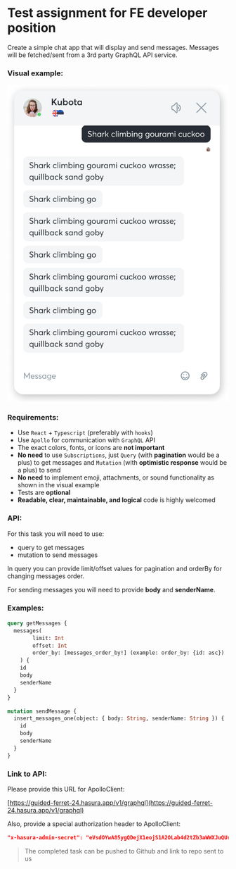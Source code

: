 # Test assignment for FE developer position

Create a simple chat app that will display and send messages. Messages will be fetched/sent from a 3rd party GraphQL API service.

### Visual example:

![./comms-test-task.png](./comms-test-task.png)

### Requirements:

- Use `React` + `Typescript` (preferably with `hooks`)
- Use `Apollo` for communication with `GraphQL` API
- The exact colors, fonts, or icons are **not important**
- **No need** to use `Subscriptions`, just `Query` (with **pagination** would be a plus) to get messages and `Mutation` (with **optimistic response** would be a plus) to send
- **No need** to implement emoji, attachments, or sound functionality as shown in the visual example
- Tests are **optional**
- **Readable, clear, maintainable, and logical** code is highly welcomed

### API:

For this task you will need to use:

- query to get messages
- mutation to send messages

In query you can provide limit/offset values for pagination and orderBy for changing messages order.

For sending messages you will need to provide **body** and **senderName**.

### Examples:

```graphql
query getMessages {
  messages(
		limit: Int
		offset: Int
		order_by: [messages_order_by!] (example: order_by: {id: asc})
	) {
    id
    body
    senderName
  }
}
```

```graphql
mutation sendMessage {
  insert_messages_one(object: { body: String, senderName: String }) {
    id
    body
    senderName
  }
}
```

### Link to API:

Please provide this URL for ApolloClient:

[https://guided-ferret-24.hasura.app/v1/graphql](https://guided-ferret-24.hasura.app/v1/graphql)

Also, provide a special authorization header to ApolloClient:

```json
"x-hasura-admin-secret": "eVsdOYwA85ygQDejX1eojS1A2OLab4d2tZb3aWWXJuQUrpSk7euySuWvCbIuxen5"
```

> The completed task can be pushed to Github and link to repo sent to us

